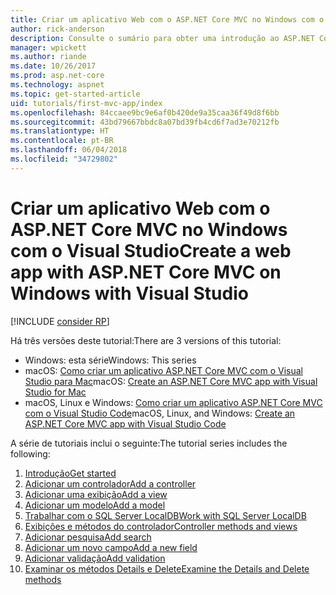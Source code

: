 ```yaml
---
title: Criar um aplicativo Web com o ASP.NET Core MVC no Windows com o Visual Studio
author: rick-anderson
description: Consulte o sumário para obter uma introdução ao ASP.NET Core MVC usando o Visual Studio no Windows.
manager: wpickett
ms.author: riande
ms.date: 10/26/2017
ms.prod: asp.net-core
ms.technology: aspnet
ms.topic: get-started-article
uid: tutorials/first-mvc-app/index
ms.openlocfilehash: 84ccaee9bc9e6af0b420de9a35caa36f49d8f6bb
ms.sourcegitcommit: 43bd79667bbdc8a07bd39fb4cd6f7ad3e70212fb
ms.translationtype: HT
ms.contentlocale: pt-BR
ms.lasthandoff: 06/04/2018
ms.locfileid: "34729802"
---
```

# <a name="create-a-web-app-with-aspnet-core-mvc-on-windows-with-visual-studio"></a><span data-ttu-id="ec3e6-103">Criar um aplicativo Web com o ASP.NET Core MVC no Windows com o Visual Studio</span><span class="sxs-lookup"><span data-stu-id="ec3e6-103">Create a web app with ASP.NET Core MVC on Windows with Visual Studio</span></span>

[!INCLUDE [consider RP](~/includes/razor.md)]

<span data-ttu-id="ec3e6-104">Há três versões deste tutorial:</span><span class="sxs-lookup"><span data-stu-id="ec3e6-104">There are 3 versions of this tutorial:</span></span>

* <span data-ttu-id="ec3e6-105">Windows: esta série</span><span class="sxs-lookup"><span data-stu-id="ec3e6-105">Windows: This series</span></span>
* <span data-ttu-id="ec3e6-106">macOS: [Como criar um aplicativo ASP.NET Core MVC com o Visual Studio para Mac](xref:tutorials/first-mvc-app-mac/start-mvc)</span><span class="sxs-lookup"><span data-stu-id="ec3e6-106">macOS: [Create an ASP.NET Core MVC app with Visual Studio for Mac](xref:tutorials/first-mvc-app-mac/start-mvc)</span></span>
* <span data-ttu-id="ec3e6-107">macOS, Linux e Windows: [Como criar um aplicativo ASP.NET Core MVC com o Visual Studio Code](xref:tutorials/first-mvc-app-xplat/start-mvc)</span><span class="sxs-lookup"><span data-stu-id="ec3e6-107">macOS, Linux, and Windows: [Create an ASP.NET Core MVC app with Visual Studio Code](xref:tutorials/first-mvc-app-xplat/start-mvc)</span></span>

<span data-ttu-id="ec3e6-108">A série de tutoriais inclui o seguinte:</span><span class="sxs-lookup"><span data-stu-id="ec3e6-108">The tutorial series includes the following:</span></span>

1. [<span data-ttu-id="ec3e6-109">Introdução</span><span class="sxs-lookup"><span data-stu-id="ec3e6-109">Get started</span></span>](start-mvc.md)
1. [<span data-ttu-id="ec3e6-110">Adicionar um controlador</span><span class="sxs-lookup"><span data-stu-id="ec3e6-110">Add a controller</span></span>](adding-controller.md)
1. [<span data-ttu-id="ec3e6-111">Adicionar uma exibição</span><span class="sxs-lookup"><span data-stu-id="ec3e6-111">Add a view</span></span>](adding-view.md)
1. [<span data-ttu-id="ec3e6-112">Adicionar um modelo</span><span class="sxs-lookup"><span data-stu-id="ec3e6-112">Add a model</span></span>](adding-model.md)
1. [<span data-ttu-id="ec3e6-113">Trabalhar com o SQL Server LocalDB</span><span class="sxs-lookup"><span data-stu-id="ec3e6-113">Work with SQL Server LocalDB</span></span>](working-with-sql.md)
1. [<span data-ttu-id="ec3e6-114">Exibições e métodos do controlador</span><span class="sxs-lookup"><span data-stu-id="ec3e6-114">Controller methods and views</span></span>](controller-methods-views.md)
1. [<span data-ttu-id="ec3e6-115">Adicionar pesquisa</span><span class="sxs-lookup"><span data-stu-id="ec3e6-115">Add search</span></span>](search.md)
1. [<span data-ttu-id="ec3e6-116">Adicionar um novo campo</span><span class="sxs-lookup"><span data-stu-id="ec3e6-116">Add a new field</span></span>](new-field.md)
1. [<span data-ttu-id="ec3e6-117">Adicionar validação</span><span class="sxs-lookup"><span data-stu-id="ec3e6-117">Add validation</span></span>](validation.md)
1. [<span data-ttu-id="ec3e6-118">Examinar os métodos Details e Delete</span><span class="sxs-lookup"><span data-stu-id="ec3e6-118">Examine the Details and Delete methods</span></span>](details.md)